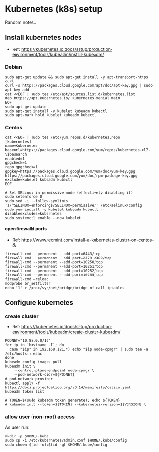 # Kubernetes (k8s) setup

Random notes..

## Install kubernetes nodes
* Ref: https://kubernetes.io/docs/setup/production-environment/tools/kubeadm/install-kubeadm/

### Debian
```
sudo apt-get update && sudo apt-get install -y apt-transport-https curl
curl -s https://packages.cloud.google.com/apt/doc/apt-key.gpg | sudo apt-key add -
cat <<EOF | sudo tee /etc/apt/sources.list.d/kubernetes.list
deb https://apt.kubernetes.io/ kubernetes-xenial main
EOF
sudo apt-get update
sudo apt-get install -y kubelet kubeadm kubectl
sudo apt-mark hold kubelet kubeadm kubectl
```

### Centos
```
cat <<EOF | sudo tee /etc/yum.repos.d/kubernetes.repo
[kubernetes]
name=Kubernetes
baseurl=https://packages.cloud.google.com/yum/repos/kubernetes-el7-\$basearch
enabled=1
gpgcheck=1
repo_gpgcheck=1
gpgkey=https://packages.cloud.google.com/yum/doc/yum-key.gpg https://packages.cloud.google.com/yum/doc/rpm-package-key.gpg
exclude=kubelet kubeadm kubectl
EOF

# Set SELinux in permissive mode (effectively disabling it)
sudo setenforce 0
sudo sed -i --follow-symlinks 's/^SELINUX=enforcing$/SELINUX=permissive/' /etc/selinux/config
sudo yum install -y kubelet kubeadm kubectl --disableexcludes=kubernetes
sudo systemctl enable --now kubelet
```

#### open firewalld ports
* Ref: https://www.tecmint.com/install-a-kubernetes-cluster-on-centos-8/

```
firewall-cmd --permanent --add-port=6443/tcp
firewall-cmd --permanent --add-port=2379-2380/tcp
firewall-cmd --permanent --add-port=10250/tcp
firewall-cmd --permanent --add-port=10251/tcp
firewall-cmd --permanent --add-port=10252/tcp
firewall-cmd --permanent --add-port=10255/tcp
firewall-cmd –reload
modprobe br_netfilter
echo '1' > /proc/sys/net/bridge/bridge-nf-call-iptables
```


## Configure kubernetes

### create cluster
* Ref: https://kubernetes.io/docs/setup/production-environment/tools/kubeadm/create-cluster-kubeadm/

```
PODNET="10.85.0.0/16"
for ip in `hostname -I`; do
  case "$ip" in 192.168.121.*) echo "$ip node-cpmgr" | sudo tee -a /etc/hosts;; esac
done
kubeadm config images pull
kubeadm init \
    --control-plane-endpoint node-cpmgr \
    --pod-network-cidr=${PODNET}
# pod-network provider
kubectl apply -f https://docs.projectcalico.org/v3.14/manifests/calico.yaml
kubeadm token list

# TOKEN=$(sudo kubeadm token generate); echo ${TOKEN}
# kubeadm init --token=${TOKEN} --kubernetes-version=${VERSION} \

```

### allow user (non-root) access
As user run:

```
mkdir -p $HOME/.kube
sudo cp -i /etc/kubernetes/admin.conf $HOME/.kube/config
sudo chown $(id -u):$(id -g) $HOME/.kube/config
```

